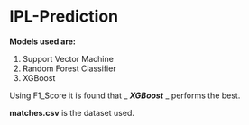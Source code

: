 # IPL-Prediction

**Models used are:**
1. Support Vector Machine
2. Random Forest Classifier
3. XGBoost

Using F1_Score it is found that _ _**XGBoost**_ _ performs the best.

**matches.csv** is the dataset used.


